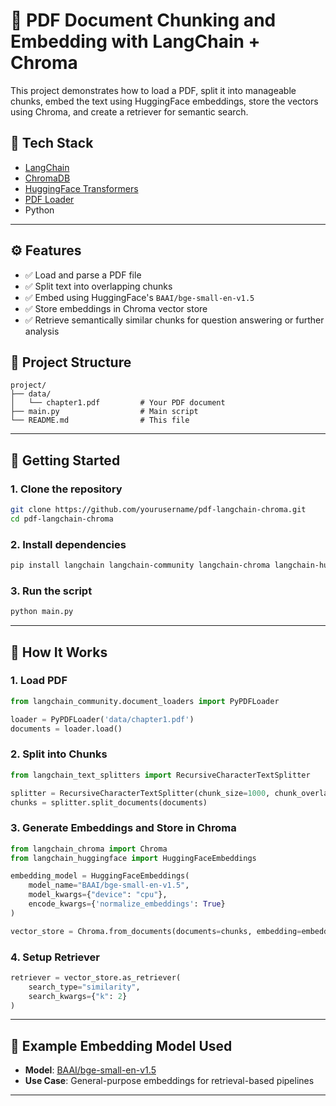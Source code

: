 # 📄 PDF Document Chunking and Embedding with LangChain + Chroma

This project demonstrates how to load a PDF, split it into manageable chunks, embed the text using HuggingFace embeddings, store the vectors using Chroma, and create a retriever for semantic search.

## 🧠 Tech Stack

- [LangChain](https://github.com/langchain-ai/langchain)
- [ChromaDB](https://github.com/chroma-core/chroma)
- [HuggingFace Transformers](https://huggingface.co/BAAI/bge-small-en-v1.5)
- [PDF Loader](https://docs.langchain.com/docs/integrations/document_loaders/pdf)
- Python

---

## ⚙️ Features

- ✅ Load and parse a PDF file
- ✅ Split text into overlapping chunks
- ✅ Embed using HuggingFace's `BAAI/bge-small-en-v1.5`
- ✅ Store embeddings in Chroma vector store
- ✅ Retrieve semantically similar chunks for question answering or further analysis

## 📁 Project Structure

```
project/ 
├── data/
│   └── chapter1.pdf         # Your PDF document
├── main.py                  # Main script
└── README.md                # This file
```

---

## 🚀 Getting Started

### 1. Clone the repository

```bash
git clone https://github.com/yourusername/pdf-langchain-chroma.git
cd pdf-langchain-chroma
````

### 2. Install dependencies

```bash
pip install langchain langchain-community langchain-chroma langchain-huggingface chromadb
```

### 3. Run the script

```bash
python main.py
```

---

## 🧩 How It Works

### 1. Load PDF

```python
from langchain_community.document_loaders import PyPDFLoader

loader = PyPDFLoader('data/chapter1.pdf')
documents = loader.load()
```

### 2. Split into Chunks

```python
from langchain_text_splitters import RecursiveCharacterTextSplitter

splitter = RecursiveCharacterTextSplitter(chunk_size=1000, chunk_overlap=200)
chunks = splitter.split_documents(documents)
```

### 3. Generate Embeddings and Store in Chroma

```python
from langchain_chroma import Chroma
from langchain_huggingface import HuggingFaceEmbeddings

embedding_model = HuggingFaceEmbeddings(
    model_name="BAAI/bge-small-en-v1.5",
    model_kwargs={"device": "cpu"},
    encode_kwargs={'normalize_embeddings': True}
)

vector_store = Chroma.from_documents(documents=chunks, embedding=embedding_model)
```

### 4. Setup Retriever

```python
retriever = vector_store.as_retriever(
    search_type="similarity",
    search_kwargs={"k": 2}
)
```

---

## 🧠 Example Embedding Model Used

* **Model**: [BAAI/bge-small-en-v1.5](https://huggingface.co/BAAI/bge-small-en-v1.5)
* **Use Case**: General-purpose embeddings for retrieval-based pipelines

---
